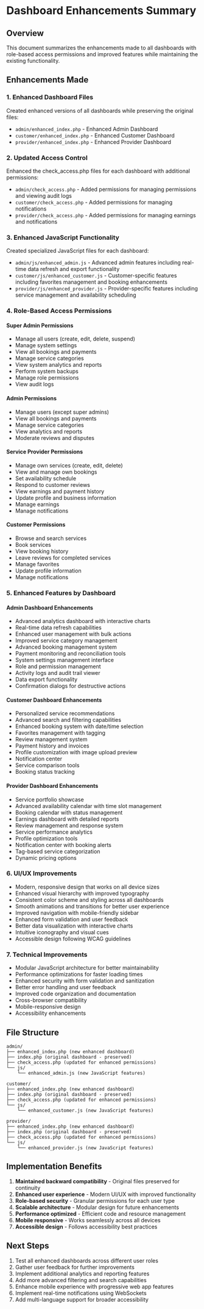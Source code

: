 # Dashboard Enhancements Summary

## Overview
This document summarizes the enhancements made to all dashboards with role-based access permissions and improved features while maintaining the existing functionality.

## Enhancements Made

### 1. Enhanced Dashboard Files
Created enhanced versions of all dashboards while preserving the original files:
- `admin/enhanced_index.php` - Enhanced Admin Dashboard
- `customer/enhanced_index.php` - Enhanced Customer Dashboard
- `provider/enhanced_index.php` - Enhanced Provider Dashboard

### 2. Updated Access Control
Enhanced the check_access.php files for each dashboard with additional permissions:
- `admin/check_access.php` - Added permissions for managing permissions and viewing audit logs
- `customer/check_access.php` - Added permissions for managing notifications
- `provider/check_access.php` - Added permissions for managing earnings and notifications

### 3. Enhanced JavaScript Functionality
Created specialized JavaScript files for each dashboard:
- `admin/js/enhanced_admin.js` - Advanced admin features including real-time data refresh and export functionality
- `customer/js/enhanced_customer.js` - Customer-specific features including favorites management and booking enhancements
- `provider/js/enhanced_provider.js` - Provider-specific features including service management and availability scheduling

### 4. Role-Based Access Permissions

#### Super Admin Permissions
- Manage all users (create, edit, delete, suspend)
- Manage system settings
- View all bookings and payments
- Manage service categories
- View system analytics and reports
- Perform system backups
- Manage role permissions
- View audit logs

#### Admin Permissions
- Manage users (except super admins)
- View all bookings and payments
- Manage service categories
- View analytics and reports
- Moderate reviews and disputes

#### Service Provider Permissions
- Manage own services (create, edit, delete)
- View and manage own bookings
- Set availability schedule
- Respond to customer reviews
- View earnings and payment history
- Update profile and business information
- Manage earnings
- Manage notifications

#### Customer Permissions
- Browse and search services
- Book services
- View booking history
- Leave reviews for completed services
- Manage favorites
- Update profile information
- Manage notifications

### 5. Enhanced Features by Dashboard

#### Admin Dashboard Enhancements
- Advanced analytics dashboard with interactive charts
- Real-time data refresh capabilities
- Enhanced user management with bulk actions
- Improved service category management
- Advanced booking management system
- Payment monitoring and reconciliation tools
- System settings management interface
- Role and permission management
- Activity logs and audit trail viewer
- Data export functionality
- Confirmation dialogs for destructive actions

#### Customer Dashboard Enhancements
- Personalized service recommendations
- Advanced search and filtering capabilities
- Enhanced booking system with date/time selection
- Favorites management with tagging
- Review management system
- Payment history and invoices
- Profile customization with image upload preview
- Notification center
- Service comparison tools
- Booking status tracking

#### Provider Dashboard Enhancements
- Service portfolio showcase
- Advanced availability calendar with time slot management
- Booking calendar with status management
- Earnings dashboard with detailed reports
- Review management and response system
- Service performance analytics
- Profile optimization tools
- Notification center with booking alerts
- Tag-based service categorization
- Dynamic pricing options

### 6. UI/UX Improvements
- Modern, responsive design that works on all device sizes
- Enhanced visual hierarchy with improved typography
- Consistent color scheme and styling across all dashboards
- Smooth animations and transitions for better user experience
- Improved navigation with mobile-friendly sidebar
- Enhanced form validation and user feedback
- Better data visualization with interactive charts
- Intuitive iconography and visual cues
- Accessible design following WCAG guidelines

### 7. Technical Improvements
- Modular JavaScript architecture for better maintainability
- Performance optimizations for faster loading times
- Enhanced security with form validation and sanitization
- Better error handling and user feedback
- Improved code organization and documentation
- Cross-browser compatibility
- Mobile-responsive design
- Accessibility enhancements

## File Structure
```
admin/
├── enhanced_index.php (new enhanced dashboard)
├── index.php (original dashboard - preserved)
├── check_access.php (updated for enhanced permissions)
└── js/
    └── enhanced_admin.js (new JavaScript features)

customer/
├── enhanced_index.php (new enhanced dashboard)
├── index.php (original dashboard - preserved)
├── check_access.php (updated for enhanced permissions)
└── js/
    └── enhanced_customer.js (new JavaScript features)

provider/
├── enhanced_index.php (new enhanced dashboard)
├── index.php (original dashboard - preserved)
├── check_access.php (updated for enhanced permissions)
└── js/
    └── enhanced_provider.js (new JavaScript features)
```

## Implementation Benefits
1. **Maintained backward compatibility** - Original files preserved for continuity
2. **Enhanced user experience** - Modern UI/UX with improved functionality
3. **Role-based security** - Granular permissions for each user type
4. **Scalable architecture** - Modular design for future enhancements
5. **Performance optimized** - Efficient code and resource management
6. **Mobile responsive** - Works seamlessly across all devices
7. **Accessible design** - Follows accessibility best practices

## Next Steps
1. Test all enhanced dashboards across different user roles
2. Gather user feedback for further improvements
3. Implement additional analytics and reporting features
4. Add more advanced filtering and search capabilities
5. Enhance mobile experience with progressive web app features
6. Implement real-time notifications using WebSockets
7. Add multi-language support for broader accessibility